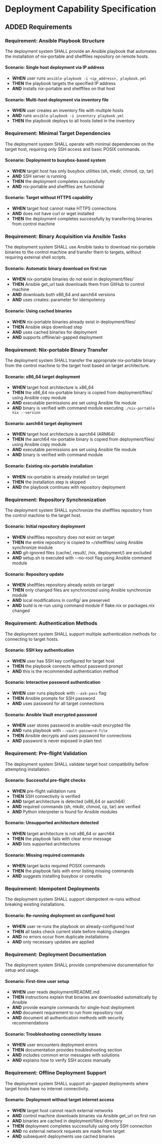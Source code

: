 # Deployment Capability Specification

## ADDED Requirements

### Requirement: Ansible Playbook Structure
The deployment system SHALL provide an Ansible playbook that automates the installation of nix-portable and shelffiles repository on remote hosts.

#### Scenario: Single host deployment via IP address
- **WHEN** user runs `ansible-playbook -i <ip_address>, playbook.yml`
- **THEN** the playbook targets the specified IP address
- **AND** installs nix-portable and shelffiles on that host

#### Scenario: Multi-host deployment via inventory file
- **WHEN** user creates an inventory file with multiple hosts
- **AND** runs `ansible-playbook -i inventory playbook.yml`
- **THEN** the playbook deploys to all hosts listed in the inventory

### Requirement: Minimal Target Dependencies
The deployment system SHALL operate with minimal dependencies on the target host, requiring only SSH access and basic POSIX commands.

#### Scenario: Deployment to busybox-based system
- **WHEN** target host has only busybox utilities (sh, mkdir, chmod, cp, tar)
- **AND** SSH server is running
- **THEN** the deployment completes successfully
- **AND** nix-portable and shelffiles are functional

#### Scenario: Target without HTTPS capability
- **WHEN** target host cannot make HTTPS connections
- **AND** does not have curl or wget installed
- **THEN** the deployment completes successfully by transferring binaries from control machine

### Requirement: Binary Acquisition via Ansible Tasks
The deployment system SHALL use Ansible tasks to download nix-portable binaries to the control machine and transfer them to targets, without requiring external shell scripts.

#### Scenario: Automatic binary download on first run
- **WHEN** nix-portable binaries do not exist in deployment/files/
- **THEN** Ansible get_url task downloads them from GitHub to control machine
- **AND** downloads both x86_64 and aarch64 versions
- **AND** uses creates: parameter for idempotency

#### Scenario: Using cached binaries
- **WHEN** nix-portable binaries already exist in deployment/files/
- **THEN** Ansible skips download step
- **AND** uses cached binaries for deployment
- **AND** supports offline/air-gapped deployment

### Requirement: Nix-portable Binary Transfer
The deployment system SHALL transfer the appropriate nix-portable binary from the control machine to the target host based on target architecture.

#### Scenario: x86_64 target deployment
- **WHEN** target host architecture is x86_64
- **THEN** the x86_64 nix-portable binary is copied from deployment/files/ using Ansible copy module
- **AND** executable permissions are set using Ansible file module
- **AND** binary is verified with command module executing `./nix-portable nix --version`

#### Scenario: aarch64 target deployment
- **WHEN** target host architecture is aarch64 (ARM64)
- **THEN** the aarch64 nix-portable binary is copied from deployment/files/ using Ansible copy module
- **AND** executable permissions are set using Ansible file module
- **AND** binary is verified with command module

#### Scenario: Existing nix-portable installation
- **WHEN** nix-portable is already installed on target
- **THEN** the installation step is skipped
- **AND** the playbook continues with repository deployment

### Requirement: Repository Synchronization
The deployment system SHALL synchronize the shelffiles repository from the control machine to the target host.

#### Scenario: Initial repository deployment
- **WHEN** shelffiles repository does not exist on target
- **THEN** the entire repository is copied to ~/shelffiles/ using Ansible synchronize module
- **AND** git-ignored files (cache/, result/, /nix, deployment/) are excluded
- **AND** setup.sh is executed with --no-root flag using Ansible command module

#### Scenario: Repository update
- **WHEN** shelffiles repository already exists on target
- **THEN** only changed files are synchronized using Ansible synchronize module
- **AND** local modifications in config/ are preserved
- **AND** build is re-run using command module if flake.nix or packages.nix changed

### Requirement: Authentication Methods
The deployment system SHALL support multiple authentication methods for connecting to target hosts.

#### Scenario: SSH key authentication
- **WHEN** user has SSH key configured for target host
- **THEN** the playbook connects without password prompt
- **AND** this is the recommended authentication method

#### Scenario: Interactive password authentication
- **WHEN** user runs playbook with `--ask-pass` flag
- **THEN** Ansible prompts for SSH password
- **AND** uses password for all target connections

#### Scenario: Ansible Vault encrypted password
- **WHEN** user stores password in ansible-vault encrypted file
- **AND** runs playbook with `--vault-password-file`
- **THEN** Ansible decrypts and uses password for connections
- **AND** password is never exposed in plain text

### Requirement: Pre-flight Validation
The deployment system SHALL validate target host compatibility before attempting installation.

#### Scenario: Successful pre-flight checks
- **WHEN** pre-flight validation runs
- **THEN** SSH connectivity is verified
- **AND** target architecture is detected (x86_64 or aarch64)
- **AND** required commands (sh, mkdir, chmod, cp, tar) are verified
- **AND** Python interpreter is found for Ansible modules

#### Scenario: Unsupported architecture detected
- **WHEN** target architecture is not x86_64 or aarch64
- **THEN** the playbook fails with clear error message
- **AND** lists supported architectures

#### Scenario: Missing required commands
- **WHEN** target lacks required POSIX commands
- **THEN** the playbook fails with error listing missing commands
- **AND** suggests installing busybox or coreutils

### Requirement: Idempotent Deployments
The deployment system SHALL support idempotent re-runs without breaking existing installations.

#### Scenario: Re-running deployment on configured host
- **WHEN** user re-runs the playbook on already-configured host
- **THEN** all tasks check current state before making changes
- **AND** no errors occur from duplicate installations
- **AND** only necessary updates are applied

### Requirement: Deployment Documentation
The deployment system SHALL provide comprehensive documentation for setup and usage.

#### Scenario: First-time user setup
- **WHEN** user reads deployment/README.md
- **THEN** instructions explain that binaries are downloaded automatically by Ansible
- **AND** provide example commands for single-host deployment
- **AND** document requirement to run from repository root
- **AND** document all authentication methods with security recommendations

#### Scenario: Troubleshooting connectivity issues
- **WHEN** user encounters deployment errors
- **THEN** documentation provides troubleshooting section
- **AND** includes common error messages with solutions
- **AND** explains how to verify SSH access manually

### Requirement: Offline Deployment Support
The deployment system SHALL support air-gapped deployments where target hosts have no internet connectivity.

#### Scenario: Deployment without target internet access
- **WHEN** target host cannot reach external networks
- **AND** control machine downloads binaries via Ansible get_url on first run
- **AND** binaries are cached in deployment/files/ directory
- **THEN** deployment completes successfully using only SSH connection
- **AND** no external network requests are made from target
- **AND** subsequent deployments use cached binaries
